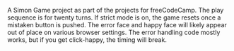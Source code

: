 A Simon Game project as part of the projects for freeCodeCamp. The play sequence is for twenty turns. If strict mode is on, the game resets once a mistaken button is pushed. The error face and happy face will likely appear out of place on various browser settings. The error handling code mostly works, but if you get click-happy, the timing will break.